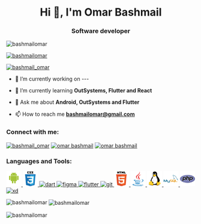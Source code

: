 <h1 align="center">Hi 👋, I'm Omar Bashmail</h1>
<h3 align="center">Software developer</h3>

<p align="left"> <img src="https://komarev.com/ghpvc/?username=bashmailomar&label=Profile%20views&color=0e75b6&style=flat" alt="bashmailomar" /> </p>

<p align="left"> <a href="https://github.com/ryo-ma/github-profile-trophy"><img src="https://github-profile-trophy.vercel.app/?username=bashmailomar" alt="bashmailomar" /></a> </p>

<p align="left"> <a href="https://twitter.com/bashmail_omar" target="blank"><img src="https://img.shields.io/twitter/follow/bashmail_omar?logo=twitter&style=for-the-badge" alt="bashmail_omar" /></a> </p>

- 🔭 I’m currently working on ---

- 🌱 I’m currently learning **OutSystems, Flutter and React**

- 💬 Ask me about **Android, OutSystems and Flutter**

- 📫 How to reach me **bashmailomar@gmail.com**

<h3 align="left">Connect with me:</h3>
<p align="left">
<a href="https://twitter.com/bashmail_omar" target="blank"><img align="center" src="https://raw.githubusercontent.com/rahuldkjain/github-profile-readme-generator/master/src/images/icons/Social/twitter.svg" alt="bashmail_omar" height="30" width="40" /></a>
<a href="https://linkedin.com/in/omar bashmail" target="blank"><img align="center" src="https://raw.githubusercontent.com/rahuldkjain/github-profile-readme-generator/master/src/images/icons/Social/linked-in-alt.svg" alt="omar bashmail" height="30" width="40" /></a>
<a href="https://stackoverflow.com/users/omar bashmail" target="blank"><img align="center" src="https://raw.githubusercontent.com/rahuldkjain/github-profile-readme-generator/master/src/images/icons/Social/stack-overflow.svg" alt="omar bashmail" height="30" width="40" /></a>
</p>

<h3 align="left">Languages and Tools:</h3>
<p align="left"> <a href="https://developer.android.com" target="_blank" rel="noreferrer"> <img src="https://raw.githubusercontent.com/devicons/devicon/master/icons/android/android-original-wordmark.svg" alt="android" width="40" height="40"/> </a> <a href="https://www.w3schools.com/css/" target="_blank" rel="noreferrer"> <img src="https://raw.githubusercontent.com/devicons/devicon/master/icons/css3/css3-original-wordmark.svg" alt="css3" width="40" height="40"/> </a> <a href="https://dart.dev" target="_blank" rel="noreferrer"> <img src="https://www.vectorlogo.zone/logos/dartlang/dartlang-icon.svg" alt="dart" width="40" height="40"/> </a> <a href="https://www.figma.com/" target="_blank" rel="noreferrer"> <img src="https://www.vectorlogo.zone/logos/figma/figma-icon.svg" alt="figma" width="40" height="40"/> </a> <a href="https://flutter.dev" target="_blank" rel="noreferrer"> <img src="https://www.vectorlogo.zone/logos/flutterio/flutterio-icon.svg" alt="flutter" width="40" height="40"/> </a> <a href="https://git-scm.com/" target="_blank" rel="noreferrer"> <img src="https://www.vectorlogo.zone/logos/git-scm/git-scm-icon.svg" alt="git" width="40" height="40"/> </a> <a href="https://www.w3.org/html/" target="_blank" rel="noreferrer"> <img src="https://raw.githubusercontent.com/devicons/devicon/master/icons/html5/html5-original-wordmark.svg" alt="html5" width="40" height="40"/> </a> <a href="https://www.java.com" target="_blank" rel="noreferrer"> <img src="https://raw.githubusercontent.com/devicons/devicon/master/icons/java/java-original.svg" alt="java" width="40" height="40"/> </a> <a href="https://www.linux.org/" target="_blank" rel="noreferrer"> <img src="https://raw.githubusercontent.com/devicons/devicon/master/icons/linux/linux-original.svg" alt="linux" width="40" height="40"/> </a> <a href="https://www.mysql.com/" target="_blank" rel="noreferrer"> <img src="https://raw.githubusercontent.com/devicons/devicon/master/icons/mysql/mysql-original-wordmark.svg" alt="mysql" width="40" height="40"/> </a> <a href="https://www.php.net" target="_blank" rel="noreferrer"> <img src="https://raw.githubusercontent.com/devicons/devicon/master/icons/php/php-original.svg" alt="php" width="40" height="40"/> </a> <a href="https://www.adobe.com/products/xd.html" target="_blank" rel="noreferrer"> <img src="https://cdn.worldvectorlogo.com/logos/adobe-xd.svg" alt="xd" width="40" height="40"/> </a> </p>

<p><img align="left" src="https://github-readme-stats.vercel.app/api/top-langs?username=bashmailomar&show_icons=true&locale=en&layout=compact" alt="bashmailomar" /></p>

<p>&nbsp;<img align="center" src="https://github-readme-stats.vercel.app/api?username=bashmailomar&show_icons=true&locale=en" alt="bashmailomar" /></p>

<p><img align="center" src="https://github-readme-streak-stats.herokuapp.com/?user=bashmailomar&" alt="bashmailomar" /></p>
